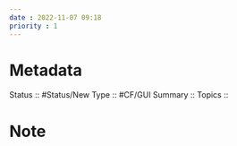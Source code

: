 ```yaml
---
date : 2022-11-07 09:18
priority : 1
---
```

# Metadata
Status :: #Status/New 
Type :: #CF/GUI 
Summary :: 
Topics :: 
# Note
